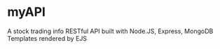 # myAPI
A stock trading info RESTful API built with Node.JS, Express, MongoDB
Templates rendered by EJS
